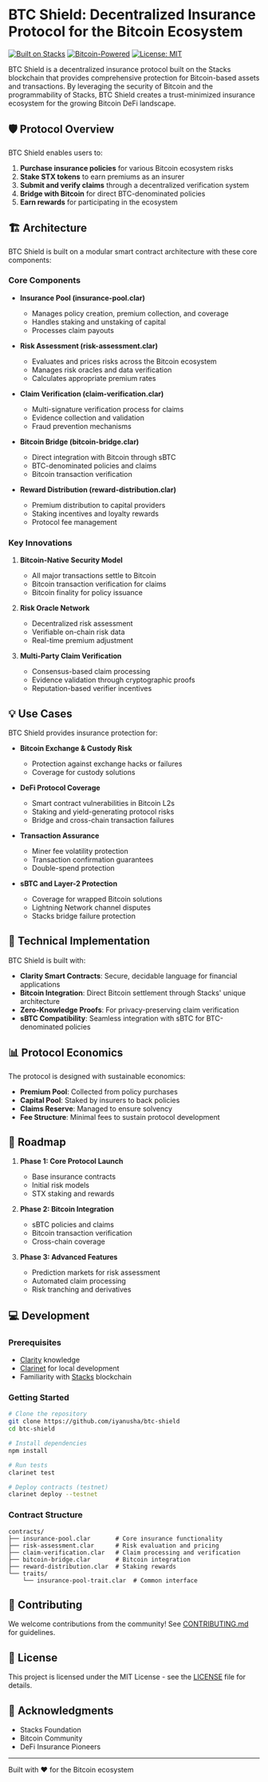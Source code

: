 # BTC Shield: Decentralized Insurance Protocol for the Bitcoin Ecosystem

[![Built on Stacks](https://img.shields.io/badge/Built%20on-Stacks-blue)](https://stacks.co)
[![Bitcoin-Powered](https://img.shields.io/badge/Bitcoin-Powered-orange)](https://bitcoin.org)
[![License: MIT](https://img.shields.io/badge/License-MIT-yellow.svg)](https://opensource.org/licenses/MIT)

BTC Shield is a decentralized insurance protocol built on the Stacks blockchain that provides comprehensive protection for Bitcoin-based assets and transactions. By leveraging the security of Bitcoin and the programmability of Stacks, BTC Shield creates a trust-minimized insurance ecosystem for the growing Bitcoin DeFi landscape.

## 🛡️ Protocol Overview

BTC Shield enables users to:

1. **Purchase insurance policies** for various Bitcoin ecosystem risks
2. **Stake STX tokens** to earn premiums as an insurer
3. **Submit and verify claims** through a decentralized verification system
4. **Bridge with Bitcoin** for direct BTC-denominated policies
5. **Earn rewards** for participating in the ecosystem

## 🏗️ Architecture

BTC Shield is built on a modular smart contract architecture with these core components:

### Core Components

- **Insurance Pool (insurance-pool.clar)**
  - Manages policy creation, premium collection, and coverage
  - Handles staking and unstaking of capital
  - Processes claim payouts

- **Risk Assessment (risk-assessment.clar)**
  - Evaluates and prices risks across the Bitcoin ecosystem
  - Manages risk oracles and data verification
  - Calculates appropriate premium rates

- **Claim Verification (claim-verification.clar)**
  - Multi-signature verification process for claims
  - Evidence collection and validation
  - Fraud prevention mechanisms

- **Bitcoin Bridge (bitcoin-bridge.clar)**
  - Direct integration with Bitcoin through sBTC
  - BTC-denominated policies and claims
  - Bitcoin transaction verification

- **Reward Distribution (reward-distribution.clar)**
  - Premium distribution to capital providers
  - Staking incentives and loyalty rewards
  - Protocol fee management

### Key Innovations

1. **Bitcoin-Native Security Model**
   - All major transactions settle to Bitcoin
   - Bitcoin transaction verification for claims
   - Bitcoin finality for policy issuance

2. **Risk Oracle Network**
   - Decentralized risk assessment
   - Verifiable on-chain risk data
   - Real-time premium adjustment

3. **Multi-Party Claim Verification**
   - Consensus-based claim processing
   - Evidence validation through cryptographic proofs
   - Reputation-based verifier incentives

## 💡 Use Cases

BTC Shield provides insurance protection for:

- **Bitcoin Exchange & Custody Risk**
  - Protection against exchange hacks or failures
  - Coverage for custody solutions

- **DeFi Protocol Coverage**
  - Smart contract vulnerabilities in Bitcoin L2s
  - Staking and yield-generating protocol risks
  - Bridge and cross-chain transaction failures

- **Transaction Assurance**
  - Miner fee volatility protection
  - Transaction confirmation guarantees
  - Double-spend protection

- **sBTC and Layer-2 Protection**
  - Coverage for wrapped Bitcoin solutions
  - Lightning Network channel disputes
  - Stacks bridge failure protection

## 🧩 Technical Implementation

BTC Shield is built with:

- **Clarity Smart Contracts**: Secure, decidable language for financial applications
- **Bitcoin Integration**: Direct Bitcoin settlement through Stacks' unique architecture
- **Zero-Knowledge Proofs**: For privacy-preserving claim verification
- **sBTC Compatibility**: Seamless integration with sBTC for BTC-denominated policies

## 📊 Protocol Economics

The protocol is designed with sustainable economics:

- **Premium Pool**: Collected from policy purchases
- **Capital Pool**: Staked by insurers to back policies
- **Claims Reserve**: Managed to ensure solvency
- **Fee Structure**: Minimal fees to sustain protocol development

## 🚀 Roadmap

1. **Phase 1: Core Protocol Launch**
   - Base insurance contracts
   - Initial risk models
   - STX staking and rewards

2. **Phase 2: Bitcoin Integration**
   - sBTC policies and claims
   - Bitcoin transaction verification
   - Cross-chain coverage

3. **Phase 3: Advanced Features**
   - Prediction markets for risk assessment
   - Automated claim processing
   - Risk tranching and derivatives

## 💻 Development

### Prerequisites

- [Clarity](https://clarity-lang.org/) knowledge
- [Clarinet](https://github.com/hirosystems/clarinet) for local development
- Familiarity with [Stacks](https://www.stacks.co/) blockchain

### Getting Started

```bash
# Clone the repository
git clone https://github.com/iyanusha/btc-shield
cd btc-shield

# Install dependencies
npm install

# Run tests
clarinet test

# Deploy contracts (testnet)
clarinet deploy --testnet
```

### Contract Structure

```
contracts/
├── insurance-pool.clar       # Core insurance functionality
├── risk-assessment.clar      # Risk evaluation and pricing
├── claim-verification.clar   # Claim processing and verification
├── bitcoin-bridge.clar       # Bitcoin integration
├── reward-distribution.clar  # Staking rewards
└── traits/
    └── insurance-pool-trait.clar  # Common interface
```

## 🤝 Contributing

We welcome contributions from the community! See [CONTRIBUTING.md](./CONTRIBUTING.md) for guidelines.

## 📜 License

This project is licensed under the MIT License - see the [LICENSE](./LICENSE) file for details.

## 🙏 Acknowledgments

- Stacks Foundation
- Bitcoin Community
- DeFi Insurance Pioneers

---

Built with ❤️ for the Bitcoin ecosystem
